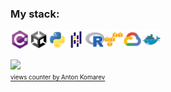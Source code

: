 ### My stack:
<p align="left"> <a href="https://github.com/MichalMSlusarski"> <img src="https://github.com/devicons/devicon/blob/master/icons/csharp/csharp-original.svg" alt="csharp" width="30" height="30"
<p align="left"> <img src="https://github.com/devicons/devicon/blob/master/icons/unity/unity-original.svg" alt="unity" width="30" height="30"/
<p align="left"> <img src="https://github.com/devicons/devicon/blob/master/icons/python/python-original.svg" alt="python" width="30" height="30"/
<p align="left"> <img src="https://github.com/devicons/devicon/blob/master/icons/pandas/pandas-original.svg" alt="pandas" width="30" height="30"/
<p align="left"> <img src="https://github.com/devicons/devicon/blob/master/icons/r/r-original.svg" alt="R" width="30" height="30"/
<p align="left"> <img src="https://github.com/devicons/devicon/blob/master/icons/amazonwebservices/amazonwebservices-original.svg" alt="aws" width="30" height="30"/
<p align="left"> <img src="https://github.com/devicons/devicon/blob/master/icons/googlecloud/googlecloud-original.svg" alt="gc" width="30" height="30"/
<p align="left"> <img src="https://github.com/devicons/devicon/blob/master/icons/docker/docker-original.svg" alt="docker" width="30" height="30"/>
 
![](https://komarev.com/ghpvc/?username=MichalMSlusarski&color=yellow) </br>
<sub><sup>views counter by Anton Komarev</sup></sub>
